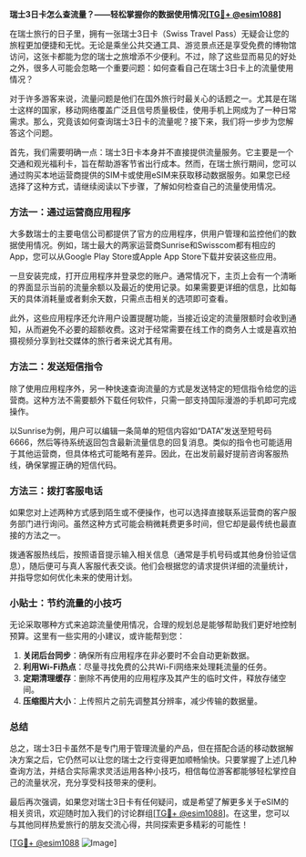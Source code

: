 **瑞士3日卡怎么查流量？——轻松掌握你的数据使用情况[[TG💪+ @esim1088](https://t.me/s/esim1088)]**

在瑞士旅行的日子里，拥有一张瑞士3日卡（Swiss Travel Pass）无疑会让您的旅程更加便捷和无忧。无论是乘坐公共交通工具、游览景点还是享受免费的博物馆访问，这张卡都能为您的瑞士之旅增添不少便利。不过，除了这些显而易见的好处之外，很多人可能会忽略一个重要问题：如何查看自己在瑞士3日卡上的流量使用情况？

对于许多游客来说，流量问题是他们在国外旅行时最关心的话题之一。尤其是在瑞士这样的国家，移动网络覆盖广泛且信号质量极佳，使用手机上网成为了一种日常需求。那么，究竟该如何查询瑞士3日卡的流量呢？接下来，我们将一步步为您解答这个问题。

首先，我们需要明确一点：瑞士3日卡本身并不直接提供流量服务。它主要是一个交通和观光福利卡，旨在帮助游客节省出行成本。然而，在瑞士旅行期间，您可以通过购买本地运营商提供的SIM卡或使用eSIM来获取移动数据服务。如果您已经选择了这种方式，请继续阅读以下步骤，了解如何检查自己的流量使用情况。

### 方法一：通过运营商应用程序

大多数瑞士的主要电信公司都提供了官方的应用程序，供用户管理和监控他们的数据使用情况。例如，瑞士最大的两家运营商Sunrise和Swisscom都有相应的App，您可以从Google Play Store或Apple App Store下载并安装这些应用。

一旦安装完成，打开应用程序并登录您的账户。通常情况下，主页上会有一个清晰的界面显示当前的流量余额以及最近的使用记录。如果需要更详细的信息，比如每天的具体消耗量或者剩余天数，只需点击相关的选项即可查看。

此外，这些应用程序还允许用户设置提醒功能，当接近设定的流量限额时会收到通知，从而避免不必要的超额收费。这对于经常需要在线工作的商务人士或是喜欢拍摄视频分享到社交媒体的旅行者来说尤其有用。

### 方法二：发送短信指令

除了使用应用程序外，另一种快速查询流量的方式是发送特定的短信指令给您的运营商。这种方法不需要额外下载任何软件，只需一部支持国际漫游的手机即可完成操作。

以Sunrise为例，用户可以编辑一条简单的短信内容如“DATA”发送至短号码6666，然后等待系统返回包含最新流量信息的回复消息。类似的指令也可能适用于其他运营商，但具体格式可能略有差异。因此，在出发前最好提前咨询客服热线，确保掌握正确的短信代码。

### 方法三：拨打客服电话

如果您对上述两种方式感到陌生或不便操作，也可以选择直接联系运营商的客户服务部门进行询问。虽然这种方式可能会稍微耗费更多时间，但它却是最传统也最直接的方法之一。

拨通客服热线后，按照语音提示输入相关信息（通常是手机号码或其他身份验证信息），随后便可与真人客服代表交谈。他们会根据您的请求提供详细的流量统计，并指导您如何优化未来的使用计划。

### 小贴士：节约流量的小技巧

无论采取哪种方式来追踪流量使用情况，合理的规划总是能够帮助我们更好地控制预算。这里有一些实用的小建议，或许能帮到您：

1. **关闭后台同步**：确保所有应用程序在非必要时不会自动更新数据。
2. **利用Wi-Fi热点**：尽量寻找免费的公共Wi-Fi网络来处理耗流量的任务。
3. **定期清理缓存**：删除不再使用的应用程序及其产生的临时文件，释放存储空间。
4. **压缩图片大小**：上传照片之前先调整其分辨率，减少传输的数据量。

### 总结

总之，瑞士3日卡虽然不是专门用于管理流量的产品，但在搭配合适的移动数据解决方案之后，它仍然可以让您的瑞士之行变得更加顺畅愉快。只要掌握了上述几种查询方法，并结合实际需求灵活运用各种小技巧，相信每位游客都能够轻松掌控自己的流量状况，充分享受科技带来的便利。

最后再次强调，如果您对瑞士3日卡有任何疑问，或是希望了解更多关于eSIM的相关资讯，欢迎随时加入我们的讨论群组[[TG💪+ @esim1088](https://t.me/s/esim1088)]。在这里，您可以与其他同样热爱旅行的朋友交流心得，共同探索更多精彩的可能性！

[[TG💪+ @esim1088](https://t.me/s/esim1088) ![Image](https://i.postimg.cc/4NQfJmqS/Snipaste-2025-05-13-00-14-12.png)]